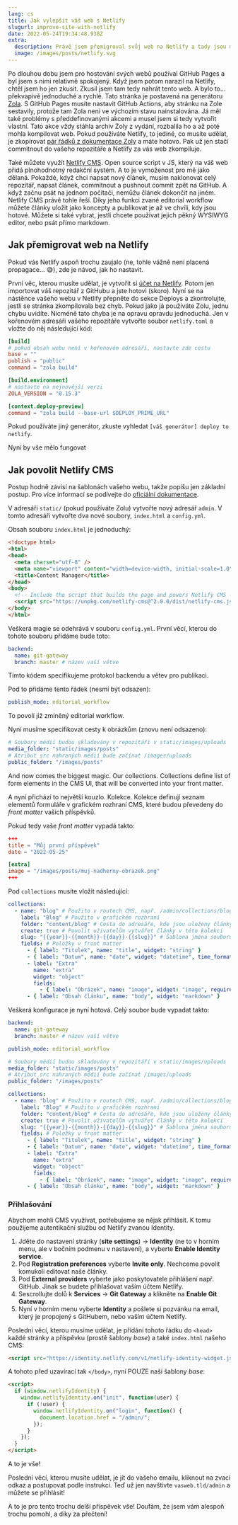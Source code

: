 ```yaml
---
lang: cs
title: Jak vylepšit váš web s Netlify
slugurl: improve-site-with-netlify
date: 2022-05-24T19:34:48.938Z
extra:
  description: Právě jsem přemigroval svůj web na Netlify a tady jsou mé myšlenky.
  image: /images/posts/netlify.svg
---
```

Po dlouhou dobu jsem pro hostování svých webů používal GitHub Pages a byl jsem s nimi relativně spokojený. Když jsem potom narazil na Netlify, chtěl jsem ho jen zkusit. Zkusil jsem tam tedy nahrát tento web. A bylo to... překvapivě jednoduché a rychlé. Tato stránka je postavená na generátoru [Zola](https://www.getzola.org/). S GitHub Pages musíte nastavit GitHub Actions, aby stránku na Zole sestavily, protože tam Zola není ve výchozím stavu nainstalována. Já měl také problémy s předdefinovanými akcemi a musel jsem si tedy vytvořit vlastní. Tato akce vždy stáhla archiv Zoly z vydání, rozbalila ho a až poté mohla kompilovat web. Pokud používáte Netlify, to jediné, co musíte udělat, je zkopírovat [pár řádků z dokumentace Zoly](https://www.getzola.org/documentation/deployment/netlify/) a máte hotovo. Pak už jen stačí commitnout do vašeho repozitáře a Netlify za vás web zkompiluje.

Také můžete využít [Netlify CMS](https://www.netlifycms.org/). Open source script v JS, který na váš web přidá plnohodnotný redakční systém. A to je vymoženost pro mě jako dělaná. Pokaždé, když chci napsat nový článek, musím naklonovat celý repozitář, napsat článek, commitnout a pushnout commit zpět na GitHub. A když začnu psát na jednom počítači, nemůžu článek dokončit na jiném. Netlify CMS právě tohle řeší. Díky jeho funkci zvané editorial workflow můžete články uložit jako koncepty a publikovat je až ve chvíli, kdy jsou hotové. Můžete si také vybrat, jestli chcete používat jejich pěkný WYSIWYG editor, nebo psát přímo markdown.

## Jak přemigrovat web na Netlify

Pokud vás Netlify aspoň trochu zaujalo (ne, tohle vážně není placená propagace... 😅️), zde je návod, jak ho nastavit.

První věc, kterou musíte udělat, je vytvořit si [účet na Netlify](https://app.netlify.com/). Potom jen importovat váš repozitář z GitHubu a jste hotovi (skoro). Nyní se na nástěnce vašeho webu v Netlify přepněte do sekce Deploys a zkontrolujte, jestli se stránka zkompilovala bez chyb. Pokud jako já používáte Zolu, jednu chybu uvidíte. Nicméně tato chyba je na opravu opravdu jednoduchá. Jen v kořenovém adresáři vašeho repozitáře vytvořte soubor `netlify.toml` a vložte do něj následující kód:

```toml
[build]
# pokud obsah webu není v kořenovém adresáři, nastavte zde cestu
base = ""
publish = "public"
command = "zola build"

[build.environment]
# nastavte na nejnovější verzi
ZOLA_VERSION = "0.15.3"

[context.deploy-preview]
command = "zola build --base-url $DEPLOY_PRIME_URL"
```

Pokud používáte jiný generátor, zkuste vyhledat `[váš generátor] deploy to netlify`.

Nyní by vše mělo fungovat

## Jak povolit Netlify CMS

Postup hodně závisí na šablonách vašeho webu, takže popíšu jen základní postup. Pro více informací se podívejte do [oficiální dokumentace](https://www.netlifycms.org/docs/).

V adresáři `static/` (pokud používáte Zolu) vytvořte nový adresář `admin`. V tomto adresáři vytvořte dva nové soubory, `index.html` a `config.yml`.

Obsah souboru `index.html` je jednoduchý:

```html
<!doctype html>
<html>
<head>
  <meta charset="utf-8" />
  <meta name="viewport" content="width=device-width, initial-scale=1.0" />
  <title>Content Manager</title>
</head>
<body>
  <!-- Include the script that builds the page and powers Netlify CMS -->
  <script src="https://unpkg.com/netlify-cms@^2.0.0/dist/netlify-cms.js"></script>
</body>
</html>
```

Veškerá magie se odehrává v souboru `config.yml`. První věcí, kterou do tohoto souboru přídáme bude toto:

```yaml
backend:
  name: git-gateway
  branch: master # název vaší větve
```

Tímto kódem specifikujeme protokol backendu a větev pro publikaci.

Pod to přidáme tento řádek (nesmí být odsazen):

```yaml
publish_mode: editorial_workflow
```

To povolí již zmíněný editorial workflow.

Nyní musíme specifikovat cesty k obrázkům (znovu není odsazeno):

```yaml
# Soubory médií budou skladovány v repozitáři v static/images/uploads
media_folder: "static/images/posts"
# Atribut src nahraných médií bude začínat /images/uploads
public_folder: "/images/posts"
```

And now comes the biggest magic. Our collections. Collections define list of form elements in the CMS UI, that will be converted into your front matter.

A nyní přichází to největší kouzlo. Kolekce. Kolekce definují seznam elementů formuláře v grafickém rozhraní CMS, které budou převedeny do *front matter* vašich příspěvků.

Pokud tedy vaše *front matter* vypadá takto:

```toml
+++
title = "Můj první příspěvek"
date = "2022-05-25"

[extra]
image = "/images/posts/muj-nadherny-obrazek.png"
+++
```

Pod `collections` musíte vložit následující:

```yaml
collections:
  - name: "blog" # Použito v routech CMS, např. /admin/collections/blog
    label: "Blog" # Použito v grafickém rozhraní
    folder: "content/blog" # Cesta do adresáře, kde jsou uloženy články
    create: true # Povolit uživatelům vytvářet články v této kolekci
    slug: "{{year}}-{{month}}-{{day}}-{{slug}}" # Šablona jména souboru, např. YYYY-MM-DD-title.md
    fields: # Položky v front matter
      - { label: "Titulek", name: "title", widget: "string" }
      - { label: "Datum", name: "date", widget: "datetime", time_format: false }
      - label: "Extra"
        name: "extra"
        widget: "object"
        fields:
          - { label: "Obrázek", name: "image", widget: "image", required: false }
      - { label: "Obsah článku", name: "body", widget: "markdown" }
```

Veškerá konfigurace je nyní hotová. Celý soubor bude vypadat takto:

```yaml
backend:
  name: git-gateway
  branch: master # název vaší větve

publish_mode: editorial_workflow

# Soubory médií budou skladovány v repozitáři v static/images/uploads
media_folder: "static/images/posts"
# Atribut src nahraných médií bude začínat /images/uploads
public_folder: "/images/posts"

collections:
  - name: "blog" # Použito v routech CMS, např. /admin/collections/blog
    label: "Blog" # Použito v grafickém rozhraní
    folder: "content/blog" # Cesta do adresáře, kde jsou uloženy články
    create: true # Povolit uživatelům vytvářet články v této kolekci
    slug: "{{year}}-{{month}}-{{day}}-{{slug}}" # Šablona jména souboru, např. YYYY-MM-DD-title.md
    fields: # Položky v front matter
      - { label: "Titulek", name: "title", widget: "string" }
      - { label: "Datum", name: "date", widget: "datetime", time_format: false }
      - label: "Extra"
        name: "extra"
        widget: "object"
        fields:
          - { label: "Obrázek", name: "image", widget: "image", required: false }
      - { label: "Obsah článku", name: "body", widget: "markdown" }
```

### Přihlašování

Abychom mohli CMS využívat, potřebujeme se nějak přihlásit. K tomu použijeme autentikační službu od Netlify zvanou Identity.

1. Jděte do nastavení stránky (**site settings**) → **Identity** (ne to v horním menu, ale v bočním podmenu v nastavení), a vyberte **Enable Identity service**.
2. Pod **Registration preferences** vyberte **Invite only**. Nechceme povolit komukoli editovat naše články.
3. Pod **External providers** vyberte jako poskytovatele přihlášení např. GitHub. Jinak se budete přihlašovat vaším účtem Netlify.
4. Sescrollujte dolů k **Services** → **Git Gateway** a klikněte na **Enable Git Gateway**.
5. Nyní v horním menu vyberte **Identity** a pošlete si pozvánku na email, který je propojený s GitHubem, nebo vaším účtem Netlify.

Poslední věcí, kterou musíme udělat, je přídání tohoto řádku do `<head>` každé stránky a příspěvku (prostě šablony *base*) a také `index.html` našeho CMS:

```html
<script src="https://identity.netlify.com/v1/netlify-identity-widget.js"></script>
```

A tohoto před uzavírací tak `</body>`, nyní POUZE naší šablony *base*:

```html
<script>
  if (window.netlifyIdentity) {
    window.netlifyIdentity.on("init", function(user) {
      if (!user) {
        window.netlifyIdentity.on("login", function() {
          document.location.href = "/admin/";
        });
      }
    });
  }
</script>
```

A to je vše!

Poslední věcí, kterou musíte udělat, je jít do vašeho emailu, kliknout na zvací odkaz a postupovat podle instrukcí. Teď už jen navštivte `vasweb.tld/admin` a můžete se přihlásit!

A to je pro tento trochu delší příspěvek vše! Doufám, že jsem vám alespoň trochu pomohl, a díky za přečtení!